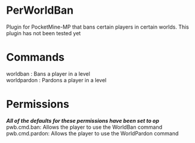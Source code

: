 # PerWorldBan
Plugin for PocketMine-MP that bans certain players in certain worlds. This plugin has not been tested yet

# Commands
worldban <player> <level>: Bans a player in a level                                                                   
worldpardon <player> <level>: Pardons a player in a level

# Permissions
***All of the defaults for these permissions have been set to op***                                                           
pwb.cmd.ban: Allows the player to use the WorldBan command                                                            
pwb.cmd.pardon: Allows the player to use the WorldPardon command
